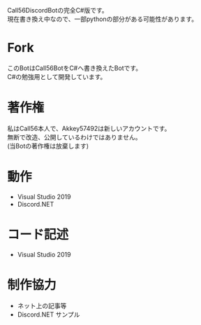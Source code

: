 Call56DiscordBotの完全C#版です。<br>
現在書き換え中なので、一部pythonの部分がある可能性があります。

# Fork
このBotはCall56BotをC#へ書き換えたBotです。<br>
C#の勉強用として開発しています。

# 著作権
私はCall56本人で、Akkey57492は新しいアカウントです。<br>
無断で改造、公開しているわけではありません。<br>
(当Botの著作権は放棄します)

# 動作
- Visual Studio 2019
- Discord.NET

# コード記述
- Visual Studio 2019

# 制作協力
- ネット上の記事等
- Discord.NET サンプル
